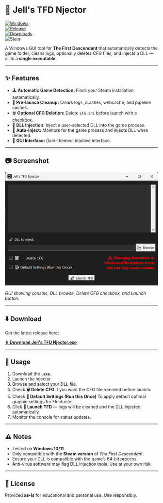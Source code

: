 # 🧩 Jell's TFD Njector

[![Windows](https://img.shields.io/badge/OS-Windows-blue)](https://www.microsoft.com)  
[![Release](https://img.shields.io/github/v/release/jellowrld/tfdnjector?color=orange)](https://github.com/jellowrld/tfdnjector/releases/latest)  
[![Downloads](https://img.shields.io/github/downloads/jellowrld/tfdnjector/latest/total?color=green)](https://github.com/jellowrld/tfdnjector/releases/latest)  
[![Stars](https://img.shields.io/github/stars/jellowrld/tfdnjector?color=yellow)](https://github.com/jellowrld/tfdnjector/stargazers)

A Windows GUI tool for **The First Descendant** that automatically detects the game folder, cleans logs, optionally deletes CFG files, and injects a DLL — all in a **single executable**.  

---

## ✨ Features

- 🕹️ **Automatic Game Detection:** Finds your Steam installation automatically.  
- 🧹 **Pre-launch Cleanup:** Clears logs, crashes, webcache, and pipeline caches.  
- 🗑️ **Optional CFG Deletion:** Delete `CFG.ini` before launch with a checkbox.  
- 💉 **DLL Injection:** Inject a user-selected DLL into the game process.  
- 🔄 **Auto-Inject:** Monitors for the game process and injects DLL when detected.  
- 🖤 **GUI Interface:** Dark-themed, intuitive interface.  

---

## 📷 Screenshot

<p align="center">
  <img src="https://github.com/jellowrld/tfdnjector/raw/main/njectorss.png" alt="Injector GUI" width="600"/>
</p>

*GUI showing console, DLL browse, Delete CFG checkbox, and Launch button.*

---

## ⬇️ Download

Get the latest release here:  

[**⬇ Download Jell's TFD Njector.exe**](https://github.com/jellowrld/tfdnjector/releases/download/1.0/TFDNjector.exe)  

---

## 📝 Usage

1. Download the **`.exe`**.  
2. Launch the injector.  
3. Browse and select your DLL file.  
4. Check **🗑️ Delete CFG** if you want the CFG file removed before launch.
5. Check **📝 Default Settings (Run this Once)** To apply default optimal graphic settings for Flectorite.
6. Click **🚀 Launch TFD** — logs will be cleaned and the DLL injected automatically.  
7. Monitor the console for status updates.  

---

## ⚠️ Notes

- Tested on **Windows 10/11**.  
- Only compatible with the **Steam version** of *The First Descendant*.  
- Ensure your DLL is compatible with the game’s 64-bit process.  
- Anti-virus software may flag DLL injection tools. Use at your own risk.  

---

## 📄 License

Provided **as-is** for educational and personal use. Use responsibly.  

